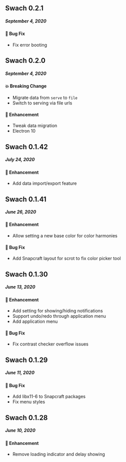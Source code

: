 ## Swach 0.2.1

##### September 4, 2020

#### 🐛 Bug Fix
* Fix error booting

## Swach 0.2.0

##### September 4, 2020

#### 💥 Breaking Change
* Migrate data from `serve` to `file`
* Switch to serving via file urls

#### 🚀 Enhancement
* Tweak data migration
* Electron 10

## Swach 0.1.42

##### July 24, 2020

#### 🚀 Enhancement
* Add data import/export feature

## Swach 0.1.41

##### June 26, 2020

#### 🚀 Enhancement
* Allow setting a new base color for color harmonies

#### 🐛 Bug Fix
* Add Snapcraft layout for scrot to fix color picker tool

## Swach 0.1.30 

##### June 13, 2020

#### 🚀 Enhancement
* Add setting for showing/hiding notifications
* Support undo/redo through application menu
* Add application menu

#### 🐛 Bug Fix
* Fix contrast checker overflow issues

## Swach 0.1.29 

##### June 11, 2020

#### 🐛 Bug Fix
* Add libx11-6 to Snapcraft packages
* Fix menu styles

## Swach 0.1.28

##### June 10, 2020

#### 🚀 Enhancement
* Remove loading indicator and delay showing
